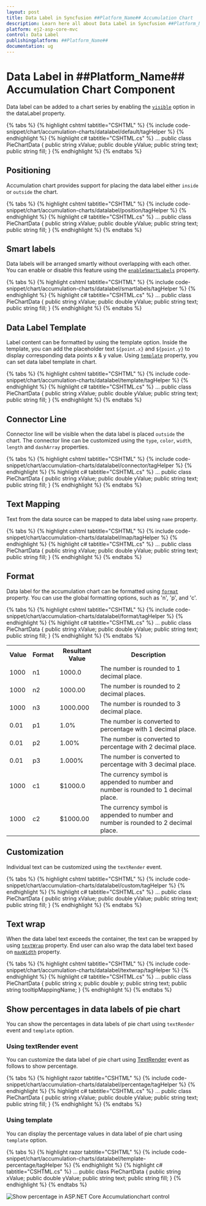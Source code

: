 ```yaml
---
layout: post
title: Data Label in Syncfusion ##Platform_Name## Accumulation Chart
description: Learn here all about Data Label in Syncfusion ##Platform_Name## Accumulation Chart component of Syncfusion Essential JS 2 and more.
platform: ej2-asp-core-mvc
control: Data Label
publishingplatform: ##Platform_Name##
documentation: ug
---
```



# Data Label in ##Platform_Name## Accumulation Chart Component

Data label can be added to a chart series by enabling the [`visible`](https://help.syncfusion.com/cr/aspnetcore-js2/Syncfusion.EJ2.Charts.AccumulationDataLabelSettings.html#Syncfusion_EJ2_Charts_AccumulationDataLabelSettings_Visible) option in the dataLabel property.

{% tabs %}
{% highlight cshtml tabtitle="CSHTML" %}
{% include code-snippet/chart/accumulation-charts/datalabel/default/tagHelper %}
{% endhighlight %}
{% highlight c# tabtitle="CSHTML.cs" %}
...
public class PieChartData
{
    public string xValue;
    public double yValue;
    public string text;
    public string fill;
}
{% endhighlight %}
{% endtabs %}

## Positioning

Accumulation chart provides support for placing the data label either `inside` or `outside` the chart.

{% tabs %}
{% highlight cshtml tabtitle="CSHTML" %}
{% include code-snippet/chart/accumulation-charts/datalabel/position/tagHelper %}
{% endhighlight %}
{% highlight c# tabtitle="CSHTML.cs" %}
...
public class PieChartData
{
    public string xValue;
    public double yValue;
    public string text;
    public string fill;
}
{% endhighlight %}
{% endtabs %}

## Smart labels

Data labels will be arranged smartly without overlapping with each other. You can enable or disable this feature using the [`enableSmartLabels`](https://help.syncfusion.com/cr/aspnetcore-js2/Syncfusion.EJ2.Charts.AccumulationChart.html#Syncfusion_EJ2_Charts_AccumulationChart_EnableSmartLabels) property.

{% tabs %}
{% highlight cshtml tabtitle="CSHTML" %}
{% include code-snippet/chart/accumulation-charts/datalabel/smartlabels/tagHelper %}
{% endhighlight %}
{% highlight c# tabtitle="CSHTML.cs" %}
...
public class PieChartData
{
    public string xValue;
    public double yValue;
    public string text;
    public string fill;
}
{% endhighlight %}
{% endtabs %}

## Data Label Template

Label content can be formatted by using the template option. Inside the template, you can add the placeholder text `${point.x}` and `${point.y}` to display corresponding data points x & y value. Using [`template`](https://help.syncfusion.com/cr/aspnetcore-js2/Syncfusion.EJ2.Charts.AccumulationDataLabelSettings.html#Syncfusion_EJ2_Charts_AccumulationDataLabelSettings_Template) property, you can set data label template in chart.

{% tabs %}
{% highlight cshtml tabtitle="CSHTML" %}
{% include code-snippet/chart/accumulation-charts/datalabel/template/tagHelper %}
{% endhighlight %}
{% highlight c# tabtitle="CSHTML.cs" %}
...
public class PieChartData
{
    public string xValue;
    public double yValue;
    public string text;
    public string fill;
}
{% endhighlight %}
{% endtabs %}

## Connector Line

Connector line will be visible when the data label is placed `outside` the chart. The connector line can be customized using the `type`, `color`, `width`, `length` and `dashArray` properties.

{% tabs %}
{% highlight cshtml tabtitle="CSHTML" %}
{% include code-snippet/chart/accumulation-charts/datalabel/connector/tagHelper %}
{% endhighlight %}
{% highlight c# tabtitle="CSHTML.cs" %}
...
public class PieChartData
{
    public string xValue;
    public double yValue;
    public string text;
    public string fill;
}
{% endhighlight %}
{% endtabs %}


## Text Mapping

Text from the data source can be mapped to data label using `name` property.

{% tabs %}
{% highlight cshtml tabtitle="CSHTML" %}
{% include code-snippet/chart/accumulation-charts/datalabel/map/tagHelper %}
{% endhighlight %}
{% highlight c# tabtitle="CSHTML.cs" %}
...
public class PieChartData
{
    public string xValue;
    public double yValue;
    public string text;
    public string fill;
}
{% endhighlight %}
{% endtabs %}


## Format

Data label for the accumulation chart can be formatted using [`format`](https://help.syncfusion.com/cr/aspnetcore-js2/Syncfusion.EJ2.Charts.AccumulationDataLabelSettings.html#Syncfusion_EJ2_Charts_AccumulationDataLabelSettings_Format) property. You can use the global formatting options, such as 'n', 'p', and 'c'.

{% tabs %}
{% highlight cshtml tabtitle="CSHTML" %}
{% include code-snippet/chart/accumulation-charts/datalabel/format/tagHelper %}
{% endhighlight %}
{% highlight c# tabtitle="CSHTML.cs" %}
...
public class PieChartData
{
    public string xValue;
    public double yValue;
    public string text;
    public string fill;
}
{% endhighlight %}
{% endtabs %}

<table>
  <tr>
    <th>Value</th>
    <th>Format</th>
    <th>Resultant Value</th>
    <th>Description</th>
  </tr>
  <tr>
    <td>1000</td>
    <td>n1</td>
    <td>1000.0</td>
    <td>The number is rounded to 1 decimal place.</td>
  </tr>
  <tr>
    <td>1000</td>
    <td>n2</td>
    <td>1000.00</td>
    <td>The number is rounded to 2 decimal places.</td>
  </tr>
   <tr>
    <td>1000</td>
    <td>n3</td>
    <td>1000.000</td>
    <td>The number is rounded to 3 decimal place.</td>
  </tr>
  <tr>
    <td>0.01</td>
    <td>p1</td>
    <td>1.0%</td>
    <td>The number is converted to percentage with 1 decimal place.</td>
  </tr>
  <tr>
    <td>0.01</td>
    <td>p2</td>
    <td>1.00%</td>
    <td>The number is converted to percentage with 2 decimal place.</td>
  </tr>
   <tr>
    <td>0.01</td>
    <td>p3</td>
    <td>1.000%</td>
    <td>The number is converted to percentage with 3 decimal place.</td>
  </tr>
  <tr>
    <td>1000</td>
    <td>c1</td>
    <td>$1000.0</td>
    <td>The currency symbol is appended to number and number is rounded to 1 decimal place.</td>
  </tr>
   <tr>
    <td>1000</td>
    <td>c2</td>
    <td>$1000.00</td>
    <td>The currency symbol is appended to number and number is rounded to 2 decimal place.</td>
  </tr>
</table>

## Customization

Individual text can be customized using the `textRender` event.

{% tabs %}
{% highlight cshtml tabtitle="CSHTML" %}
{% include code-snippet/chart/accumulation-charts/datalabel/custom/tagHelper %}
{% endhighlight %}
{% highlight c# tabtitle="CSHTML.cs" %}
...
public class PieChartData
{
    public string xValue;
    public double yValue;
    public string text;
    public string fill;
}
{% endhighlight %}
{% endtabs %}

## Text wrap

When the data label text exceeds the container, the text can be wrapped by using [`textWrap`](https://help.syncfusion.com/cr/aspnetcore-js2/Syncfusion.EJ2.Charts.AccumulationDataLabelSettings.html#Syncfusion_EJ2_Charts_AccumulationDataLabelSettings_TextWrap) property. End user can also wrap the data label text based on [`maxWidth`](https://help.syncfusion.com/cr/aspnetcore-js2/Syncfusion.EJ2.Charts.AccumulationDataLabelSettings.html#Syncfusion_EJ2_Charts_AccumulationDataLabelSettings_MaxWidth) property.

{% tabs %}
{% highlight cshtml tabtitle="CSHTML" %}
{% include code-snippet/chart/accumulation-charts/datalabel/textwrap/tagHelper %}
{% endhighlight %}
{% highlight c# tabtitle="CSHTML.cs" %}
...
public class PieChartData
{
    public string x;
    public double y;
    public string text;
    public string tooltipMappingName;
}
{% endhighlight %}
{% endtabs %}

## Show percentages in data labels of pie chart

You can show the percentages in data labels of pie chart using `textRender` event and `template` option.

### Using textRender event

You can customize the data label of pie chart using [TextRender](https://help.syncfusion.com/cr/aspnetcore-js2/Syncfusion.EJ2.Charts.AccumulationChart.html#Syncfusion_EJ2_Charts_AccumulationChart_TextRender) event as follows to show percentage.

{% tabs %}
{% highlight razor tabtitle="CSHTML" %}
{% include code-snippet/chart/accumulation-charts/datalabel/percentage/tagHelper %}
{% endhighlight %}
{% highlight c# tabtitle="CSHTML.cs" %}
...
public class PieChartData
{
    public string xValue;
    public double yValue;
    public string text;
    public string fill;
}
{% endhighlight %}
{% endtabs %}

### Using template

You can display the percentage values in data label of pie chart using `template` option.

{% tabs %}
{% highlight razor tabtitle="CSHTML" %}
{% include code-snippet/chart/accumulation-charts/datalabel/template-percentage/tagHelper %}
{% endhighlight %}
{% highlight c# tabtitle="CSHTML.cs" %}
...
public class PieChartData
{
    public string xValue;
    public double yValue;
    public string text;
    public string fill;
}
{% endhighlight %}
{% endtabs %}

![Show percentage in ASP.NET Core Accumulationchart control](images/show-percentage-in-pie-chart.png)
